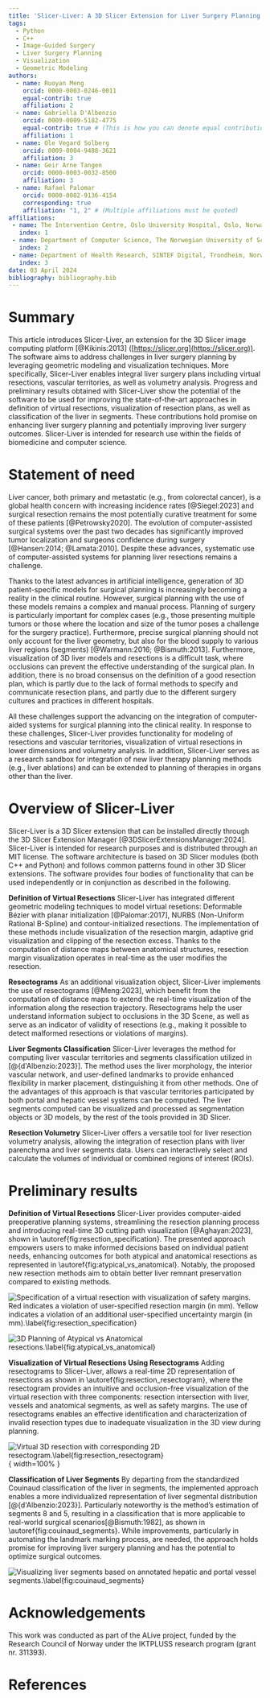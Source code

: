 ```yaml
---
title: 'Slicer-Liver: A 3D Slicer Extension for Liver Surgery Planning'
tags:
  - Python
  - C++
  - Image-Guided Surgery
  - Liver Surgery Planning
  - Visualization
  - Geometric Modeling
authors:
  - name: Ruoyan Meng
    orcid: 0000-0003-0246-0011
    equal-contrib: true
    affiliation: 2
  - name: Gabriella D'Albenzio
    orcid: 0009-0009-5182-4775
    equal-contrib: true # (This is how you can denote equal contributions between multiple authors)
    affiliation: 1
  - name: Ole Vegard Solberg
    orcid: 0009-0004-9488-3621
    affiliation: 3
  - name: Geir Arne Tangen
    orcid: 0000-0003-0032-8500
    affiliation: 3
  - name: Rafael Palomar
    orcid: 0000-0002-9136-4154
    corresponding: true
    affiliation: "1, 2" # (Multiple affiliations must be quoted)
affiliations:
 - name: The Intervention Centre, Oslo University Hospital, Oslo, Norway
   index: 1
 - name: Department of Computer Science, The Norwegian University of Science and Technology, Gjøvik, Norway.
   index: 2
 - name: Department of Health Research, SINTEF Digital, Trondheim, Norway 
   index: 3
date: 03 April 2024
bibliography: bibliography.bib
---
```


# Summary

This article introduces Slicer-Liver, an extension for the 3D Slicer image computing platform [@Kikinis:2013] ([https://slicer.org](https://slicer.org)). The software aims to address challenges in liver surgery planning by leveraging geometric modeling and visualization techniques. More specifically, Slicer-Liver enables integral liver surgery plans including virtual resections, vascular territories, as well as volumetry analysis. Progress and preliminary results obtained with Slicer-Liver show the potential of the software to be used for improving the state-of-the-art approaches in definition of virtual resections, visualization of resection plans, as well as classification of the liver in segments. These contributions hold promise on enhancing liver surgery planning and potentially improving liver surgery outcomes. Slicer-Liver is intended for research use within the fields of biomedicine and computer science.

# Statement of need

Liver cancer, both primary and metastatic (e.g., from colorectal cancer), is a global health concern with increasing incidence rates [@Siegel:2023] and surgical resection remains the most potentially curative treatment for some of these patients [@Petrowsky2020]. The evolution of computer-assisted surgical systems over the past two decades has significantly improved tumor localization and surgeons confidence during surgery [@Hansen:2014; @Lamata:2010]. Despite these advances, systematic use of computer-assisted systems for planning liver resections remains a challenge.

Thanks to the latest advances in artificial intelligence, generation of 3D patient-specific models for surgical planning is increasingly becoming a reality in the clinical routine. However, surgical planning with the use of these models remains a complex and  manual process. Planning of surgery is particularly important for complex cases (e.g., those presenting multiple tumors or those where the location and size of the tumor poses a challenge for the surgery practice). Furthermore, precise surgical planning should not only account for the liver geometry, but also for the blood supply to various liver regions (segments) [@Warmann:2016; @Bismuth:2013]. Furthermore, visualization of 3D liver models and resections is a difficult task, where occlusions can prevent the effective understanding of the surgical plan. In addition, there is no broad consensus on the definition of a good resection plan, which is partly due to the lack of formal methods to specify and communicate resection plans, and partly due to the different surgery cultures and practices in different hospitals.

All these challenges support the advancing on the integration of computer-aided systems for surgical planning into the clinical reality. In response to these challenges, Slicer-Liver provides functionality for modeling of resections and vascular territories, visualization of virtual resections in lower dimensions and volumetry analysis. In addition, Slicer-Liver serves as a research sandbox for integration of new liver therapy planning methods (e.g., liver ablations) and can be extended to planning of therapies in organs other than the liver.

# Overview of Slicer-Liver

Slicer-Liver is a 3D Slicer extension that can be installed directly through the 3D Slicer Extension Manager [@3DSlicerExtensionsManager:2024]. Slicer-Liver is intended for research purposes and is distributed through an MIT license. The software architecture is based on 3D Slicer modules (both C++ and Python) and follows common patterns found in other 3D Slicer extensions. The software provides four bodies of functionality that can be used independently or in conjunction as described in the following. 

**Definition of Virtual Resections**
Slicer-Liver has integrated different geometric modeling techniques to model virtual resetions: Deformable Bézier with planar initialization [@Palomar:2017], NURBS (Non-Uniform Rational B-Spline) and contour-initialized resections. The implementation of these methods include visualization of the resection margin, adaptive grid visualization and clipping of the resection excess. Thanks to the computation of distance maps between anatomical structures, resection margin visualization operates in real-time as the user modifies the resection.

**Resectograms**
As an additional visualization object, Slicer-Liver implements the use of resectograms [@Meng:2023], which benefit from the computation of distance maps to extend the real-time visualization of the information along the resection trajectory. Resectograms help the user understand information subject to occlusions in the 3D Scene, as well as serve as an indicator of validity of resections (e.g., making it possible to detect malformed resections or violations of margins).

**Liver Segments Classification**
Slicer-Liver leverages the method for computing liver vascular territories and segments classification utilized in [@{d'Albenzio:2023}]. The method uses the liver morphology, the interior vascular network, and user-defined landmarks to provide enhanced flexibility in marker placement, distinguishing it from other methods. One of the advantages of this approach is that vascular territories participated by both portal and hepatic vessel systems can be computed. The liver segments computed can be visualized and processed as segmentation objects or 3D models, by the rest of the tools provided in 3D Slicer.

**Resection Volumetry**
Slicer-Liver offers a versatile tool for liver resection volumetry analysis, allowing the integration of resection plans with liver parenchyma and liver segments data. Users can interactively select and calculate the volumes of individual or combined regions of interest (ROIs).

# Preliminary results

**Definition of Virtual Resections**
Slicer-Liver provides computer-aided preoperative planning systems, streamlining the resection planning process and introducing real-time 3D cutting path visualization [@Aghayan:2023], shown in \autoref{fig:resection_specification}. The presented approach empowers users to make informed decisions based on individual patient needs, enhancing outcomes for both atypical and anatomical resections as represented in \autoref{fig:atypical_vs_anatomical}. Notably, the proposed new resection methods aim to obtain better liver remnant preservation compared to existing methods.

![Specification of a virtual resection with visualization of safety margins. Red indicates a violation of user-specified resection margin (in mm). Yellow indicates a violation of an additional user-specified uncertainty margin (in mm).\label{fig:resection_specification}](Figures/resection_specification.png)

![3D Planning of Atypical vs Anatomical resections.\label{fig:atypical_vs_anatomical}](Figures/atypical_vs_anatomical_resection.svg)

**Visualization of Virtual Resections Using Resectograms**
Adding resectograms to Slicer-Liver, allows a real-time 2D representation of resections as shown in \autoref{fig:resection_resectogram}, where the resectogram provides an intuitive and occlusion-free visualization of the virtual resection with three components: resection intersection with liver, vessels and anatomical segments, as well as safety margins. The use of resectograms enables an effective identification and characterization of invalid resection types due to inadequate visualization in the 3D view during planning. 

![Virtual 3D resection with corresponding 2D resectogram.\label{fig:resection_resectogram}](Figures/resectograms_overview.svg){ width=100% }

**Classification of Liver Segments**
By departing from the standardized Couinaud classification of the liver in segments, the implemented approach enables a more individualized representation of liver segmental distribution [@{d'Albenzio:2023}]. Particularly noteworthy is the method’s estimation of segments 8 and 5, resulting in a classification that is more applicable to real-world surgical scenarios[@Bismuth:1982], as shown in \autoref{fig:couinaud_segments}.  While improvements, particularly in automating the landmark marking process, are needed, the approach holds promise for improving liver surgery planning and has the potential to optimize surgical outcomes.

![Visualizing liver segments based on annotated hepatic and portal vessel segments.\label{fig:couinaud_segments}](Figures/couinaud_segments.svg)

# Acknowledgements
This work was conducted as part of the ALive project, funded by the Research Council of Norway under the IKTPLUSS research program (grant nr. 311393).

# References
